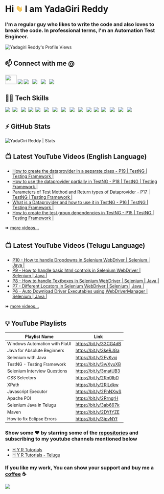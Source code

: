 # Hi <img src="https://raw.githubusercontent.com/ABSphreak/ABSphreak/master/gifs/Hi.gif" width="23px"> I am YadaGiri Reddy

### I'm a regular guy who likes to write the code and also loves to break the code. In professional terms, I'm an Automation Test Engineer.

![Yadagiri Reddy's Profile Views](https://komarev.com/ghpvc/?username=YadaGiriReddy&color=green)

## 📫 Connect with me @
[<img height="30" width="37" src = "https://cdn.worldvectorlogo.com/logos/youtube-icon.svg">](https://www.youtube.com/c/HYRTutorials/) 
[<img height="30" src="https://cdn.worldvectorlogo.com/logos/twitter-6.svg" />](https://twitter.com/ReddyYada)
[<img height="30" src="https://cdn.worldvectorlogo.com/logos/linkedin-icon-2.svg" />](https://www.linkedin.com/in/hyadagirireddy/) &nbsp;
[<img height="30" src="https://cdn.worldvectorlogo.com/logos/facebook-3.svg" />](https://www.facebook.com/hyadagirireddy)
&nbsp;
[<img height="30" src="https://cdn.worldvectorlogo.com/logos/instagram-2-1.svg" />](https://www.instagram.com/hyrtutorials/) &nbsp;
[<img height="30" src="https://cdn.worldvectorlogo.com/logos/telegram.svg" />](https://t.me/hyrtutorials)

## 👩‍💻 Tech Skills 
[<img height="35" src="https://cdn.iconscout.com/icon/free/png-512/java-43-569305.png" />](https://www.oracle.com/in/java/)&nbsp;
[<img height="30" src="https://seeklogo.com/images/C/c-sharp-c-logo-02F17714BA-seeklogo.com.png" />](https://docs.microsoft.com/en-us/dotnet/csharp/tour-of-csharp/)&nbsp;&nbsp;
[<img height="30" src="https://upload.wikimedia.org/wikipedia/commons/thumb/9/99/Unofficial_JavaScript_logo_2.svg/480px-Unofficial_JavaScript_logo_2.svg.png" />](https://www.javascript.com/)&nbsp;
[<img height="30" src="https://cdn.icon-icons.com/icons2/2107/PNG/512/file_type_maven_icon_130397.png" />](https://maven.apache.org/)&nbsp;
[<img height="30" src="https://upload.wikimedia.org/wikipedia/commons/thumb/e/e9/Jenkins_logo.svg/1200px-Jenkins_logo.svg.png" />](https://www.jenkins.io/)&nbsp;&nbsp;
[<img height="30" src="https://www.selenium.dev/images/selenium_logo_square_green.png" />](https://www.selenium.dev/)&nbsp;&nbsp;
[<img height="30" src="https://i0.wp.com/www.vexevsolutions.com/wp-content/uploads/2018/10/cucumber-logo-png-transparent.png?ssl=1" />](https://cucumber.io/)&nbsp;&nbsp;
[<img height="30" src="https://icons-for-free.com/iconfiles/png/512/cypress-1324440144114984250.png" />](https://www.cypress.io/)&nbsp;&nbsp;
[<img height="30" src="https://www.nuget.org/profiles/specflow/avatar?imageSize=512" />](https://specflow.org/)&nbsp;&nbsp;
[<img height="30" src="https://avatars.githubusercontent.com/u/57663982?s=400&v=4" />](https://github.com/FlaUI/FlaUI)&nbsp;&nbsp;
[<img height="30" src="https://git-scm.com/images/logos/downloads/Git-Icon-1788C.png" />](https://git-scm.com/)&nbsp;
[<img height="30" src="https://github.githubassets.com/images/modules/logos_page/Octocat.png" />](https://github.com/)&nbsp;
[<img height="30" src="https://blog.bandhosting.nl/storage/blog/logo-square.png" />](https://about.gitlab.com/)&nbsp;&nbsp;
[<img height="30" src="https://user-images.githubusercontent.com/45159366/57836466-a1be6800-7775-11e9-9dc3-99a19b647b6b.png" />](https://en.wikipedia.org/wiki/SQL)&nbsp;&nbsp;
[<img height="30" src="https://upload.wikimedia.org/wikipedia/commons/thumb/5/5f/Windows_logo_-_2012.svg/1200px-Windows_logo_-_2012.svg.png" />](https://www.microsoft.com/en-in/windows)&nbsp;&nbsp;
[<img height="30" src="https://upload.wikimedia.org/wikipedia/commons/thumb/3/35/Tux.svg/1200px-Tux.svg.png" />](https://www.linux.org/)


## ⚡ GitHub Stats
<img src="https://github-readme-stats.vercel.app/api?username=YadaGiriReddy&theme=dark&show_icons=true&hide=contribs,prs" alt="YadaGiri Reddy | Stats" />


## 📺 Latest YouTube Videos (English Language)

<!-- YOUTUBE:START -->
- [How to create the dataprovider in a separate class - P19 | TestNG | Testing Framework |](https://www.youtube.com/watch?v=RZov5D58p2Q)
- [How to use the dataprovider partially in TestNG - P18 | TestNG | Testing Framework |](https://www.youtube.com/watch?v=do0Bql_QVhg)
- [Parameters of Test Method and Return types of Dataprovider - P17 | TestNG | Testing Framework |](https://www.youtube.com/watch?v=90_Pv6ixtj0)
- [What is a Dataprovider and how to use it in TestNG - P16 | TestNG | Testing Framework |](https://www.youtube.com/watch?v=Zi1U-8qvWSs)
- [How to create the test group dependencies in TestNG - P15 | TestNG | Testing Framework |](https://www.youtube.com/watch?v=_0kSbiOOnO4)
<!-- YOUTUBE:END -->
⏩ [more videos...](https://www.youtube.com/c/HYRTutorials/videos)

## 📺 Latest YouTube Videos (Telugu Language)

<!-- YOUTUBETELUGU:START -->
- [P10 - How to handle Dropdowns in Selenium WebDriver | Selenium | Java |](https://www.youtube.com/watch?v=Q8UK1no-uTA)
- [P9 - How to handle basic html controls in Selenium WebDriver | Selenium | Java |](https://www.youtube.com/watch?v=-j_UjVymopg)
- [P8 - How to handle Textboxes in Selenium WebDriver | Selenium | Java |](https://www.youtube.com/watch?v=mx5t9WdTFW8)
- [P7 - Different Locators in Selenium WebDriver | Selenium | Java |](https://www.youtube.com/watch?v=aIh79kaJ4MI)
- [P6 - Auto Download Driver Executables using WebDriverManager | Selenium | Java |](https://www.youtube.com/watch?v=b_LWRht3qYA)
<!-- YOUTUBETELUGU:END -->
⏩ [more videos...](https://www.youtube.com/channel/UC1Bbtdbpfert8leeKx2mssw/videos)

## 💡 YouTube Playlists
| Playlist Name  | Link   |
| ------------- |-------------|
| Windows Automation with FlaUI |https://bit.ly/33CG4dB |
| Java for Absolute Beginners | https://bit.ly/3keRJGa |
| Selenium with Java     | https://bit.ly/2FyKvxj |
| TestNG - Testing Framework | https://bit.ly/3wXyuXB |
| Selenium Interview Questions | https://bit.ly/3matUB3 |
| CSS Selectors | https://bit.ly/2Rn0IbD |
| XPath | https://bit.ly/2RlLdkw |
| Javascript Executor | https://bit.ly/2FhNXwS |
| Apache POI | https://bit.ly/2RrngrH |
| Selenium Java in Telugu | https://bit.ly/3ab697k |
| Maven | https://bit.ly/2DYfYZE |
| How to fix Eclipse Errors |https://bit.ly/3ipvNYf |

### Show some  ❤️  by starring some of the <a href="https://github.com/YadaGiriReddy?tab=repositories">repositories</a> and subscribing to my youtube channels mentioned below
* <a href="https://www.youtube.com/c/HYRTutorials">H Y R Tutorials</a> 
* <a href="https://www.youtube.com/channel/UC1Bbtdbpfert8leeKx2mssw">H Y R Tutorials - Telugu</a>

### If you like my work, You can show your support and buy me a <a href="https://www.buymeacoffee.com/yadagirireddy">coffee</a> ☕

<img height="200" src="https://10mfh.com/wp-content/uploads/2017/03/baby-groot.gif" />
<!--
**YadaGiriReddy/YadagiriReddy** is a ✨ _special_ ✨ repository because its `README.md` (this file) appears on your GitHub profile.

Here are some ideas to get you started:

- 🔭 I’m currently working on ...
- 🌱 I’m currently learning ...
- 👯 I’m looking to collaborate on ...
- 🤔 I’m looking for help with ...
- 💬 Ask me about ...
- 📫 How to reach me: ...
- 😄 Pronouns: ...
- ⚡ Fun fact: ...
-->
